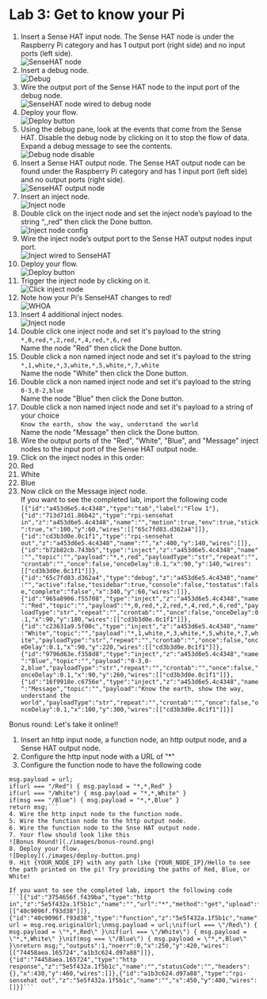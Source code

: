 # Lab 3: Get to know your Pi
1.	Insert a Sense HAT input node. The Sense HAT node is under the Raspberry Pi category and has 1 output port (right side) and no input ports (left side).   
![SenseHAT node](./images/pi-node-palette.png)
2.	Insert a debug node.   
![Debug](./images/debug-node-palette.png)
3.	Wire the output port of the Sense HAT node to the input port of the debug node.   
![SenseHAT node wired to debug node](./images/sensehat-wire-debug.png)
4.	Deploy your flow.   
![Deploy button](./images/deploy-button.png)
5.	Using the debug pane, look at the events that come from the Sense HAT. Disable the debug node by clicking on it to stop the flow of data. Expand a debug message to see the contents.   
![Debug node disable](./images/click-debug-node.png)
6.	Insert a Sense HAT output node. The Sense HAT output node can be found under the Raspberry Pi category and has 1 input port (left side) and no output ports (right side).   
![SenseHAT output node](./images/pi-node-palette.png)
7.	Insert an inject node.   
![Inject node](./images/inject-node-palette.png)
8.	Double click on the inject node and set the inject node’s payload to the string “*,*,red” then click the Done button.   
![Inject node config](./images/inject-node-config.png)
9.	Wire the inject node’s output port to the Sense HAT output nodes input port.   
![Inject wired to SenseHAT](./images/red-wire-pi.png)
10.	Deploy your flow.   
![Deploy button](./images/deploy-button.png)
11.	Trigger the inject node by clicking on it.   
![Click inject node](./images/click-inject-node-red.png)
12. Note how your Pi's SenseHAT changes to red!   
![WHOA](https://media.giphy.com/media/xT0xeJpnrWC4XWblEk/giphy.gif)
13. Insert 4 additional inject nodes.   
![Inject node](./images/inject-node-palette.png)
14. Double click one inject node and set it's payload to the string   
 ```*,0,red,*,2,red,*,4,red,*,6,red```   
Name the node "Red" then click the Done button.   
15. Double click a non named inject node and set it's payload to the string   
 ```*,1,white,*,3,white,*,5,white,*,7,white```   
Name the node "White" then click the Done button.   
16. Double click a non named inject node and set it's payload to the string   
 ```0-3,0-2,blue```   
Name the node "Blue" then click the Done button.   
17. Double click a non named inject node and set it's payload to a string of your choice   
```Know the earth, show the way, understand the world```   
Name the node "Message" then click the Done button.
18. Wire the output ports of the "Red", "White", "Blue", and "Message" inject nodes to the input port of the Sense HAT output node.
19. Click on the inject nodes in this order: 
  1. Red
  2. White
  3. Blue
19. Now click on the Message inject node.   
If you want to see the completed lab, import the following code   
```[{"id":"a453d6e5.4c4348","type":"tab","label":"Flow 1"},{"id":"713d71d1.86b42","type":"rpi-sensehat in","z":"a453d6e5.4c4348","name":"","motion":true,"env":true,"stick":true,"x":100,"y":60,"wires":[["65c7fd83.d362a4"]]},{"id":"cd3b3d0e.0c1f1","type":"rpi-sensehat out","z":"a453d6e5.4c4348","name":"","x":400,"y":140,"wires":[]},{"id":"b72b82cb.743b5","type":"inject","z":"a453d6e5.4c4348","name":"","topic":"","payload":"*,*,red","payloadType":"str","repeat":"","crontab":"","once":false,"onceDelay":0.1,"x":90,"y":140,"wires":[["cd3b3d0e.0c1f1"]]},{"id":"65c7fd83.d362a4","type":"debug","z":"a453d6e5.4c4348","name":"","active":false,"tosidebar":true,"console":false,"tostatus":false,"complete":"false","x":340,"y":60,"wires":[]},{"id":"965a8906.f55708","type":"inject","z":"a453d6e5.4c4348","name":"Red","topic":"","payload":"*,0,red,*,2,red,*,4,red,*,6,red","payloadType":"str","repeat":"","crontab":"","once":false,"onceDelay":0.1,"x":90,"y":180,"wires":[["cd3b3d0e.0c1f1"]]},{"id":"c23631a9.5f00c","type":"inject","z":"a453d6e5.4c4348","name":"White","topic":"","payload":"*,1,white,*,3,white,*,5,white,*,7,white","payloadType":"str","repeat":"","crontab":"","once":false,"onceDelay":0.1,"x":90,"y":220,"wires":[["cd3b3d0e.0c1f1"]]},{"id":"9796d63e.f358d8","type":"inject","z":"a453d6e5.4c4348","name":"Blue","topic":"","payload":"0-3,0-2,blue","payloadType":"str","repeat":"","crontab":"","once":false,"onceDelay":0.1,"x":90,"y":260,"wires":[["cd3b3d0e.0c1f1"]]},{"id":"16f9918e.c6756e","type":"inject","z":"a453d6e5.4c4348","name":"Message","topic":"","payload":"Know the earth, show the way, understand the world","payloadType":"str","repeat":"","crontab":"","once":false,"onceDelay":0.1,"x":100,"y":300,"wires":[["cd3b3d0e.0c1f1"]]}]```

Bonus round: Let's take it online!!
1. Insert an http input node, a function node, an http output node, and a Sense HAT output node.
2. Configure the http input node with a URL of "*"
3. Configure the function node to have the following code   
```var url = msg.req.originalUrl;
msg.payload = url;
if(url === "/Red") { msg.payload = "*,*,Red" }
if(url === "/White") { msg.payload = "*,*,White" }
if(msg === "/Blue") { msg.payload = "*,*,Blue" }
return msg;```   
4. Wire the http input node to the function node.
5. Wire the function node to the http output node.
6. Wire the function node to the Snse HAT output node.
7. Your flow should look like this   
![Bonus Round!](./images/bonus-round.png)
8. Deploy your flow.   
![Deploy](./images/deploy-button.png)
9. Hit {YOUR_NODE_IP} with any path like {YOUR_NODE_IP}/Hello to see the path printed on the pi! Try providing the paths of Red, Blue, or White!

If you want to see the completed lab, import the following code   
```[{"id":"3754656f.f439ba","type":"http in","z":"5e5f432a.1f5b1c","name":"","url":"*","method":"get","upload":false,"swaggerDoc":"","x":80,"y":420,"wires":[["40c9096f.f93d38"]]},{"id":"40c9096f.f93d38","type":"function","z":"5e5f432a.1f5b1c","name":"","func":"var url = msg.req.originalUrl;\nmsg.payload = url;\nif(url === \"/Red\") { msg.payload = \"*,*,Red\" }\nif(url === \"/White\") { msg.payload = \"*,*,White\" }\nif(msg === \"/Blue\") { msg.payload = \"*,*,Blue\" }\nreturn msg;","outputs":1,"noerr":0,"x":250,"y":420,"wires":[["74458aea.165724","a1b3c624.d97a88"]]},{"id":"74458aea.165724","type":"http response","z":"5e5f432a.1f5b1c","name":"","statusCode":"","headers":{},"x":430,"y":460,"wires":[]},{"id":"a1b3c624.d97a88","type":"rpi-sensehat out","z":"5e5f432a.1f5b1c","name":"","x":450,"y":400,"wires":[]}]```